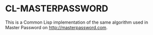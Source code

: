 CL-MASTERPASSWORD
=================

This is a Common Lisp implementation of the same algorithm used in Master
Password on http://masterpassword.com.
